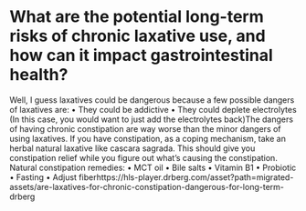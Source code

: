 # What are the potential long-term risks of chronic laxative use, and how can it impact gastrointestinal health?

Well, I guess laxatives could be dangerous because a few possible dangers of laxatives are: • They could be addictive • They could deplete electrolytes (In this case, you would want to just add the electrolytes back)The dangers of having chronic constipation are way worse than the minor dangers of using laxatives. If you have constipation, as a coping mechanism, take an herbal natural laxative like cascara sagrada. This should give you constipation relief while you figure out what’s causing the constipation. Natural constipation remedies: • MCT oil • Bile salts • Vitamin B1 • Probiotic • Fasting • Adjust fiberhttps://hls-player.drberg.com/asset?path=migrated-assets/are-laxatives-for-chronic-constipation-dangerous-for-long-term-drberg